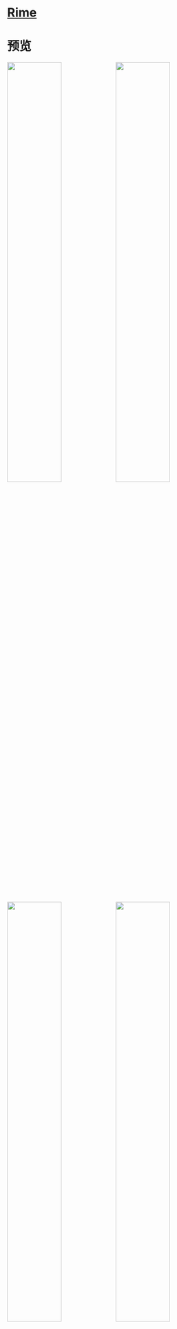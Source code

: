 # [Rime](https://blog.isteed.cc/post/rime-2022/)

# 预览

<img src="https://cdn.isteed.cc/img/rime-2022/pn1.png" width="50%" /><img src="https://cdn.isteed.cc/img/rime-2022/pn2.png" width="50%" />
<img src="https://cdn.isteed.cc/img/rime-2022/pn3.png" width="50%" /><img src="https://cdn.isteed.cc/img/rime-2022/pn4.png" width="50%" />

<img src="https://cdn.isteed.cc/img/rime-2022/fn1.png" width="50%" /><img src="https://cdn.isteed.cc/img/rime-2022/fn2.png" width="50%" />
<img src="https://cdn.isteed.cc/img/rime-2022/fn3.png" width="50%" /><img src="https://cdn.isteed.cc/img/rime-2022/fn4.png" width="50%" />

# 使用

安装方法见 [仓库 Wiki](https://github.com/LufsX/rime/wiki/安装输入法方案) 或见 [我的 Rime 配置文件](https://blog.isteed.cc/post/rime-2022/#安装)～

# 定制

定制方法见 [仓库 Wiki](https://github.com/LufsX/rime/wiki/定制指南) 及 [鼠须管配置使用](https://blog.isteed.cc/post/squirrel-customization-2022/)～

# 特性

- 全拼 + 常见双拼
- 支持常见的模糊音
- 支持 Emoji 输入
- 「朙月拼音」支持按键纠错与容错拼写
- 快捷输入（日期 `date`，星期 `week`，时间 `time`，时间戳 `timestamp` 等）
- 以词定字
- 好看的皮肤～
  - 详见 [仓库 Wiki](<https://github.com/LufsX/rime/wiki/皮肤预览(macOS)>) 或 [我的 Rime 配置文件](https://blog.isteed.cc/post/rime-2022/#皮肤)～

---

- 词库总大小仅 `11.9MB`
- 极简的 8105 简体字典
- 自带长句模型
- 全简体词库
- THUOCL 词库
- 萌娘百科词库
- 部分搜狗词库
- 支持自定义词典（自造词）

---

- macOS 可使用 `Caps_Lock` 切换系统英文输入法
- Windows 默认 `Shift_R` 切换中英文输入（需按照安装说明取消注释）
- 默认四候选项，便于选词
- 按键绑定
  - <kbd>;</kbd>：二选
  - <kbd>'</kbd>：三选
  - <kbd>Tab</kbd> / <kbd>+</kbd>：下一页
  - <kbd>Shift</kbd> + <kbd>Tab</kbd> / <kbd>-</kbd>：上一页
  - <kbd>[</kbd>：选中词组的第一个字
  - <kbd>]</kbd>：选中词组的最后一个字
- 四种候选排序选择
  - 详见 [仓库 Wiki](https://github.com/LufsX/rime/wiki/候选排序)

# 待办

- [x] 更新搜狗词库（已实现 Github Action 自动更新）
- [x] 添加深色主题
- [x] 添加 Emoji 支持
- [x] ~~添加「[同文输入法](https://github.com/osfans/trime)」支持~~
- [x] 添加模糊拼音支持
- [x] 更好的适配「小狼毫」（Thanks [@luminosara](https://github.com/LufsX/rime/pull/22)、[@fbewivpjsbsby](https://github.com/LufsX/rime/discussions/29)）
- [x] 更多双拼方案的支持
- [x] ~~更好的适配「同文输入法」~~ [fcitx5-android](https://github.com/fcitx5-android/fcitx5-android) 支持～
- [x] 脚本自动部署/更新（使用 [东风破 /plum/](https://github.com/rime/plum)）
- [x] 已有主题的深色支持
- [x] fcitx5-rime 支持（发现本来就适配的很完善，不需要改东西）
- [ ] 优化中文单字词库可能的缺字
- [ ] 更好的词库与词频？
- [ ] 反查支持

欢迎提 ISSUE/PR/DISCUSSIONS 哈～

# 感谢/参考

- [BlindingDark/rime-lua-select-character](https://github.com/BlindingDark/rime-lua-select-character)
- [KyleBing/rime-wubi86-jidian](https://github.com/KyleBing/rime-wubi86-jidian/)
- [iDvel/rime-ice](https://github.com/iDvel/rime-ice)
- [lotem/luna_pinyin.custom.yaml](https://gist.github.com/lotem/2320943)
- [placeless/squirrel_config](https://github.com/placeless/squirrel_config)
- [rime/rime-prelude](https://github.com/rime/rime-prelude)
- [rime/squirrel](https://github.com/rime/squirrel)
- [thunlp/THUOCL](https://github.com/thunlp/THUOCL)
- [搜狗词库](https://pinyin.sogou.com/dict/)
